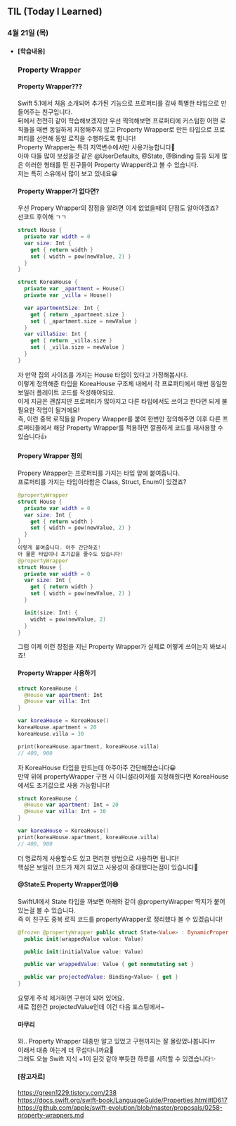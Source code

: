 ## TIL (Today I Learned)

### 4월 21일 (목)   

- #### [학습내용]    
  ### Property Wrapper           
  
  #### Property Wrapper???         
  Swift 5.1에서 처음 소개되어 추가된 기능으로 프로퍼티를 감싸 특별한 타입으로 만들어주는 친구입니다.   
  뒤에서 천천히 같이 학습해보겠지만 우선 찍먹해보면 프로퍼티에 커스텀한 어떤 로직들을 매번 동일하게 지정해주지 않고 Property Wrapper로 만든 타입으로 프로퍼티를 선언해 동일 로직을 수행하도록 합니다!   
  Property Wrapper는 특히 지역변수에서만 사용가능합니다🙌   
  아마 다들 많이 보셨을것 같은 @UserDefaults, @State, @Binding 등등 되게 많은 이러한 형태를 띈 친구들이 Property Wrapper라고 볼 수 있습니다.   
  저는 특히 스유에서 많이 보고 있네요😀   

  #### Property Wrapper가 없다면?   
  우선 Propery Wrapper의 장점을 알려면 이게 없었을때의 단점도 알아야겠죠?   
  선코드 후이해 ㄱㄱ   
  ```swift
  struct House {
    private var width = 0
    var size: Int {
      get { return width }
      set { width = pow(newValue, 2) }
    }
  }
  
  struct KoreaHouse {
    private var _apartment = House()
    private var _villa = House()
  
    var apartmentSize: Int {
      get { return _apartment.size }
      set { _apartment.size = newValue }
    }
    var villaSize: Int {
      get { return _villa.size }
      set { _villa.size = newValue }
    }
  }
  ```
  자 만약 집의 사이즈를 가지는 House 타입이 있다고 가정해봅시다.   
  이렇게 정의해준 타입을 KoreaHouse 구조체 내에서 각 프로퍼티에서 매번 동일한 보일러 플레이트 코드를 작성해야되요.   
  이게 지금은 괜찮지만 프로퍼티가 많아지고 다른 타입에서도 쓰이고 한다면 되게 불필요한 작업이 될거에요!   
  즉, 이런 중복 로직들을 Propery Wrapper를 붙여 한번만 정의해주면 이후 다른 프로퍼티들에서 해당 Property Wrapper를 적용하면 깔끔하게 코드를 재사용할 수 있습니다👍   

  #### Propery Wrapper 정의   
  Propery Wrapper는 프로퍼티를 가지는 타입 앞에 붙여줍니다.   
  프로퍼티를 가지는 타입이라함은 Class, Struct, Enum이 있겠죠?   
  ```swift
  @propertyWrapper
  struct House {
    private var width = 0
    var size: Int {
      get { return width }
      set { width = pow(newValue, 2) }
    }
  }
  이렇게 붙여줍니다. 아주 간단하죠!
  아 물론 타입이니 초기값을 줄수도 있습니다!
  @propertyWrapper
  struct House {
    private var width = 0
    var size: Int {
      get { return width }
      set { width = pow(newValue, 2) }
    }
  
    init(size: Int) {
      widht = pow(newValue, 2)
    }
  }
  ```

  그럼 이제 이런 장점을 지닌 Property Wrapper가 실제로 어떻게 쓰이는지 봐보시죠!   

  #### Property Wrapper 사용하기   
  ```swift
  struct KoreaHouse {
    @House var apartment: Int
    @House var villa: Int
  }
  
  var koreaHouse = KoreaHouse()
  koreaHouse.apartment = 20
  koreaHouse.villa = 30
  
  print(koreaHouse.apartment, koreaHouse.villa)
  // 400, 900
  ```
  자 KoreaHouse 타입을 만드는데 아주아주 간단해졌습니다😀   
  만약 위에 propertyWrapper 구현 시 이니셜라이저를 지정해줬다면 KoreaHouse에서도 초기값으로 사용 가능합니다!   
  ```swift
  struct KoreaHouse {
    @House var apartment: Int = 20
    @House var villa: Int = 30
  }
  
  var koreaHouse = KoreaHouse()
  print(koreaHouse.apartment, koreaHouse.villa)
  // 400, 900
  ```
  더 명료하게 사용할수도 있고 편리한 방법으로 사용하면 됩니다!   
  핵심은 보일러 코드가 제거 되었고 사용성이 증대했다는점이 있습니다🙌   

  #### @State도 Property Wrapper였어😄   
  SwiftUI에서 State 타입을 까보면 아래와 같이 @propertyWrapper 딱지가 붙어있는걸 볼 수 있습니다.   
  즉 이 친구도 중복 로직 코드를 propertyWrapper로 정리했다 볼 수 있겠습니다!   
  ```swift
  @frozen @propertyWrapper public struct State<Value> : DynamicProperty {
    public init(wrappedValue value: Value)
  
    public init(initialValue value: Value)
  
    public var wrappedValue: Value { get nonmutating set }
  
    public var projectedValue: Binding<Value> { get }
  }
  ```
  요렇게 주석 제거하면 구현이 되어 있어요.   
  새로 접한건 projectedValue인데 이건 다음 포스팅에서~   

  #### 마무리   
  와.. Property Wrapper 대충만 알고 있었고 구현까지는 잘 몰랐었나봅니다ㅠ   
  이래서 대충 아는게 더 무섭다니까요🤯   
  그래도 오늘 Swift 지식 +1이 된것 같아 뿌듯한 하루를 시작할 수 있겠습니다✨   

  #### [참고자료]   
  https://green1229.tistory.com/238   
  https://docs.swift.org/swift-book/LanguageGuide/Properties.html#ID617   
  https://github.com/apple/swift-evolution/blob/master/proposals/0258-property-wrappers.md   
